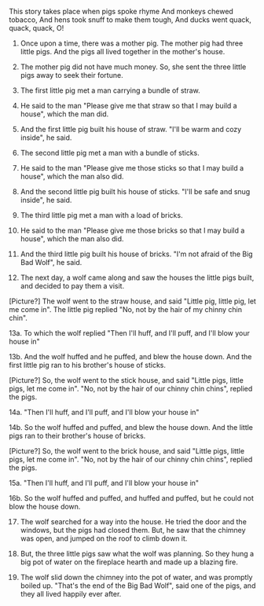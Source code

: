 This story takes place when pigs spoke rhyme
And monkeys chewed tobacco,
And hens took snuff to make them tough,
And ducks went quack, quack, quack, O!

1. Once upon a time, there was a mother pig.
   The mother pig had three little pigs.
   And the pigs all lived together in the mother's house.

2. The mother pig did not have much money.  So, she sent the three little pigs
   away to seek their fortune.

3. The first little pig met a man carrying a bundle of straw.

4. He said to the man "Please give me that straw so that I may build a house",
   which the man did.

5. And the first little pig built his house of straw.
   "I'll be warm and cozy inside", he said.

6. The second little pig met a man with a bundle of sticks.

7. He said to the man "Please give me those sticks so that I may build a house",
   which the man also did.

8. And the second little pig built his house of sticks.
   "I'll be safe and snug inside", he said.

9. The third little pig met a man with a load of bricks.

10. He said to the man "Please give me those bricks so that I may build a house",
    which the man also did.

11. And the third little pig built his house of bricks.
   "I'm not afraid of the Big Bad Wolf", he said.

12. The next day, a wolf came along and saw the houses the little pigs
    built, and decided to pay them a visit.

[Picture?]
The wolf went to the straw house, and said
"Little pig, little pig, let me come in".
The little pig replied "No, not by the hair of my chinny chin chin".

13a. To which the wolf replied "Then I'll huff, and I'll puff, and I'll
     blow your house in"

13b. And the wolf huffed and he puffed, and blew the house down.
     And the first little pig ran to his brother's house of sticks.

[Picture?]
So, the wolf went to the stick house, and said
"Little pigs, little pigs, let me come in".
"No, not by the hair of our chinny chin chins", replied the pigs.

14a. "Then I'll huff, and I'll puff, and I'll blow your house in"

14b. So the wolf huffed and puffed, and blew the house down.
     And the little pigs ran to their brother's house of bricks.

[Picture?]
So, the wolf went to the brick house, and said
"Little pigs, little pigs, let me come in".
"No, not by the hair of our chinny chin chins", replied the pigs.

15a. "Then I'll huff, and I'll puff, and I'll blow your house in"

16b. So the wolf huffed and puffed, and huffed and puffed, but he could not
     blow the house down.

17. The wolf searched for a way into the house.  He tried the door and the
    windows, but the pigs had closed them.  But, he saw that the chimney was
    open, and jumped on the roof to climb down it.

18. But, the three little pigs saw what the wolf was planning.  So they hung a
    big pot of water on the fireplace hearth and made up a blazing fire.

19. The wolf slid down the chimney into the pot of water, and was promptly
    boiled up. "That's the end of the Big Bad Wolf", said one of the pigs,
    and they all lived happily ever after.
